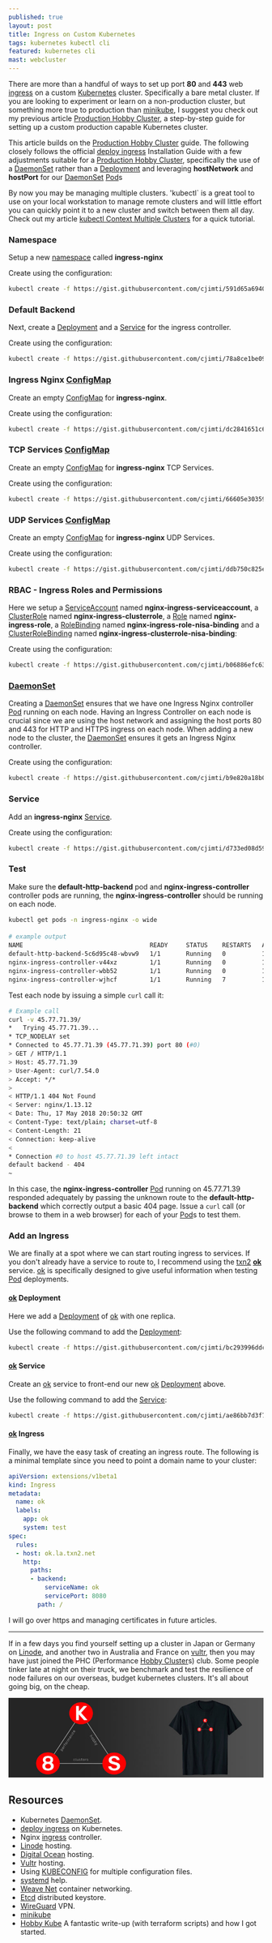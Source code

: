 ```yaml
---
published: true
layout: post
title: Ingress on Custom Kubernetes
tags: kubernetes kubectl cli
featured: kubernetes cli
mast: webcluster
---
```


There are more than a handful of ways to set up port **80** and **443** web [ingress] on a custom [Kubernetes] cluster. Specifically a bare metal cluster. If you are looking to experiment or learn on a non-production cluster, but something more true to production than [minikube], I suggest you check out my previous article [Production Hobby Cluster], a step-by-step guide for setting up a custom production capable Kubernetes cluster.

This article builds on the [Production Hobby Cluster] guide. The following closely follows the official [deploy ingress] Installation Guide with a few adjustments suitable for a [Production Hobby Cluster], specifically the use of a [DaemonSet] rather than a [Deployment] and leveraging **hostNetwork** and **hostPort** for our [DaemonSet] [Pod]s

By now you may be managing multiple clusters. 'kubectl` is a great tool to use on your local workstation to manage remote clusters and will little effort you can quickly point it to a new cluster and switch between them all day. Check out my article [kubectl Context Multiple Clusters](https://mk.imti.co/kubectl-remote-context/) for a quick tutorial.

### Namespace

Setup a new [namespace] called **ingress-nginx**

<script src="https://gist.github.com/cjimti/591d65a6940a87e7136bf0f51f438088.js"></script>

Create using the configuration:

```bash
kubectl create -f https://gist.githubusercontent.com/cjimti/591d65a6940a87e7136bf0f51f438088/raw/0c5db06855d285d8a8b5bac1bfa6c9ed64b00c3b/00-namespace.yml
```

### Default Backend

Next, create a [Deployment] and a [Service] for the ingress controller.

<script src="https://gist.github.com/cjimti/78a8ce1be09a9e874f6af54a6c8e4714.js"></script>

Create using the configuration:

```bash
kubectl create -f https://gist.githubusercontent.com/cjimti/78a8ce1be09a9e874f6af54a6c8e4714/raw/95b172435fbc2b4551daf375e19f569bd9cc3aec/01-default-backend.yml
```

### Ingress Nginx [ConfigMap]

Create an empty [ConfigMap] for **ingress-nginx**.

<script src="https://gist.github.com/cjimti/dc2841651c68a463b8990e6ce2ddb0c8.js"></script>

Create using the configuration:

```bash
kubectl create -f https://gist.githubusercontent.com/cjimti/dc2841651c68a463b8990e6ce2ddb0c8/raw/2d4af61ac416e7494dac37c2eaf8bb024a1306a2/02-empty-configmap.yml
```

### TCP Services [ConfigMap]

Create an empty [ConfigMap] for **ingress-nginx** TCP Services.

<script src="https://gist.github.com/cjimti/66605e303591b61e1baa347547336f2c.js"></script>

Create using the configuration:

```bash
kubectl create -f https://gist.githubusercontent.com/cjimti/66605e303591b61e1baa347547336f2c/raw/eb6d3a6d1c5d0a47e4105a21d73573cb8e844406/03-tcp-services-configmap.yaml
```

### UDP Services [ConfigMap]

Create an empty [ConfigMap] for **ingress-nginx** UDP Services.

<script src="https://gist.github.com/cjimti/ddb750c825e42ffd398da4590d4b61f7.js"></script>

Create using the configuration:

```bash
kubectl create -f https://gist.githubusercontent.com/cjimti/ddb750c825e42ffd398da4590d4b61f7/raw/88061f9096e11be3457967b3ad5be6c2a1dcf68e/04-udp-services-configmap.yaml
```

### RBAC - Ingress Roles and Permissions

Here we setup a [ServiceAccount] named **nginx-ingress-serviceaccount**, a [ClusterRole] named **nginx-ingress-clusterrole**, a [Role] named **nginx-ingress-role**, a [RoleBinding] named **nginx-ingress-role-nisa-binding** and a [ClusterRoleBinding] named
**nginx-ingress-clusterrole-nisa-binding**:

<script src="https://gist.github.com/cjimti/b06886efc6313192282224d7c84c2151.js"></script>

Create using the configuration:

```bash
kubectl create -f https://gist.githubusercontent.com/cjimti/b06886efc6313192282224d7c84c2151/raw/0c0c6501124c96d7229cafaeafe9f2a00db3fbea/05-rbac.yml
```

### [DaemonSet]

Creating a [DaemonSet] ensures that we have one Ingress Nginx controller [Pod] running on each node. Having an Ingress Controller on each node is crucial since we are using the host network and assigning the host ports 80 and 443 for HTTP and HTTPS ingress on each node. When adding a new node to the cluster, the [DaemonSet] ensures it gets an Ingress Nginx controller.

<script src="https://gist.github.com/cjimti/b9e820a18b06bd8a735b3b0676724826.js"></script>

Create using the configuration:

```bash
kubectl create -f https://gist.githubusercontent.com/cjimti/b9e820a18b06bd8a735b3b0676724826/raw/d4a0317cfe4ae4c4739d1d04e94c55b8d1426a98/06-ds.yaml
```

### Service

Add an **ingress-nginx** [Service].

<script src="https://gist.github.com/cjimti/d733ed08d59b3779233fb6edc175bb75.js"></script>

Create using the configuration:

```bash
kubectl create -f https://gist.githubusercontent.com/cjimti/d733ed08d59b3779233fb6edc175bb75/raw/a62765921f4fff395032d0e1f0a6db2cb773ab1c/07-service-nodeport.yaml
```

### Test

Make sure the **default-http-backend** pod and **nginx-ingress-controller** controller pods are running, the **nginx-ingress-controller** should be running on each node.

```bash
kubectl get pods -n ingress-nginx -o wide

# example output
NAME                                   READY     STATUS    RESTARTS   AGE       IP               NODE
default-http-backend-5c6d95c48-wbvw9   1/1       Running   0          1d        10.42.0.0        la2
nginx-ingress-controller-v44xz         1/1       Running   0          1d        45.77.71.39      la2
nginx-ingress-controller-wbb52         1/1       Running   0          1d        149.28.77.205    la3
nginx-ingress-controller-wjhcf         1/1       Running   7          1d        108.61.214.169   la1

```

Test each node by issuing a simple `curl` call it:

```bash
# Example call
curl -v 45.77.71.39/
*   Trying 45.77.71.39...
* TCP_NODELAY set
* Connected to 45.77.71.39 (45.77.71.39) port 80 (#0)
> GET / HTTP/1.1
> Host: 45.77.71.39
> User-Agent: curl/7.54.0
> Accept: */*
> 
< HTTP/1.1 404 Not Found
< Server: nginx/1.13.12
< Date: Thu, 17 May 2018 20:50:32 GMT
< Content-Type: text/plain; charset=utf-8
< Content-Length: 21
< Connection: keep-alive
< 
* Connection #0 to host 45.77.71.39 left intact
default backend - 404
~

```

In this case, the **nginx-ingress-controller** [Pod] running on 45.77.71.39 responded adequately by passing the unknown route to the **default-http-backend** which correctly output a basic 404 page. Issue a `curl` call (or browse to them in a web browser) for each of your [Pod]s to test them.

### Add an Ingress

We are finally at a spot where we can start routing ingress to services. If you don't already have a service to route to, I recommend using the [txn2] **[ok]** service. [ok] is specifically designed to give useful information when testing [Pod] deployments.

#### [ok] Deployment

Here we add a [Deployment] of [ok] with one replica.

<script src="https://gist.github.com/cjimti/bc293996ddcc3bf0cb9e5c3514ef1853.js"></script>

Use the following command to add the [Deployment]:

```bash
kubectl create -f https://gist.githubusercontent.com/cjimti/bc293996ddcc3bf0cb9e5c3514ef1853/raw/18a26df0df3d239b679446af8b7b55f29d2271ba/00-ok-deployment.yml
```

#### [ok] Service

Create an [ok] service to front-end our new [ok] [Deployment] above.

<script src="https://gist.github.com/cjimti/ae86bb7d3f777ac61e9ff9794ca52521.js"></script>

Use the following command to add the [Service]:

```bash
kubectl create -f https://gist.githubusercontent.com/cjimti/ae86bb7d3f777ac61e9ff9794ca52521/raw/b4f4bf26bf5526953bcc4e0c538887bfa7be1484/10-ok-service.yml
```

#### [ok] Ingress

Finally, we have the easy task of creating an ingress route. The following is a minimal template since you need to point a domain name to your cluster:

```yaml
apiVersion: extensions/v1beta1
kind: Ingress
metadata:
  name: ok
  labels:
    app: ok
    system: test
spec:
  rules:
  - host: ok.la.txn2.net
    http:
      paths:
      - backend:
          serviceName: ok
          servicePort: 8080
        path: /
```

I will go over https and managing certificates in future articles.

---

If in a few days you find yourself setting up a cluster in Japan or Germany on [Linode], and another two in Australia and France on [vultr], then you may have just joined the PHC (Performance [Hobby Cluster]s) club. Some people tinker late at night on their truck, we benchmark and test the resilience of node failures on our overseas, budget kubernetes clusters. It's all about going big, on the cheap.

[![k8s performance hobby clusters](https://github.com/cjimti/mk/raw/master/images/content/k8s-tshirt-banner.jpg)](https://amzn.to/2wzP4mg)



## Resources

- Kubernetes [DaemonSet].
- [deploy ingress] on Kubernetes.
- Nginx [ingress] controller.
- [Linode] hosting.
- [Digital Ocean] hosting.
- [Vultr] hosting.
- Using [KUBECONFIG] for multiple configuration files.
- [systemd] help.
- [Weave Net] container networking.
- [Etcd] distributed keystore.
- [WireGuard] VPN.
- [minikube]
- [Hobby Kube] A fantastic write-up (with terraform scripts) and how I got started.

[ok]: https://github.com/txn2/ok
[txn2]: https://txn2.com
[ServiceAccount]: https://kubernetes.io/docs/admin/service-accounts-admin/
[ClusterRole]: https://kubernetes.io/docs/admin/authorization/rbac/#role-and-clusterrole
[Role]: https://kubernetes.io/docs/admin/authorization/rbac/#role-and-clusterrole
[RoleBinding]: https://kubernetes.io/docs/admin/authorization/rbac/#rolebinding-and-clusterrolebinding
[ClusterRoleBinding]: https://kubernetes.io/docs/admin/authorization/rbac/#rolebinding-and-clusterrolebinding
[Service]: https://kubernetes.io/docs/concepts/services-networking/service/
[namespace]: https://kubernetes.io/docs/concepts/overview/working-with-objects/namespaces/
[ConfigMap]: https://kubernetes.io/docs/tasks/configure-pod-container/configure-pod-configmap/
[Pod]: https://kubernetes.io/docs/concepts/workloads/pods/pod/
[Deployment]: https://kubernetes.io/docs/concepts/workloads/controllers/deployment/
[minikube]: https://kubernetes.io/docs/getting-started-guides/minikube/
[Kubernetes]: https://kubernetes.io/
[DaemonSet]: https://kubernetes.io/docs/concepts/workloads/controllers/daemonset/
[Hobby Cluster]: https://mk.imti.co/hobby-cluster/
[Production Hobby Cluster]: https://mk.imti.co/hobby-cluster/
[deploy ingress]: https://github.com/kubernetes/ingress-nginx/blob/master/docs/deploy/index.md
[ingress]: https://github.com/kubernetes/ingress-nginx
[Linode]: https://www.linode.com/?r=848a6b0b21dc8edd33124f05ec8f99207ccddfde
[Digital Ocean]: https://m.do.co/c/97b733e7eba4
[vultr]: https://www.vultr.com/?ref=7418713
[KUBECONFIG]: https://kubernetes.io/docs/concepts/configuration/organize-cluster-access-kubeconfig/
[systemd]: https://wiki.ubuntu.com/systemd
[WireGuard]: https://www.wireguard.io/
[Weave Net]: https://www.weave.works/oss/net/
[Etcd]: https://coreos.com/etcd/docs/latest/getting-started-with-etcd.html
[Hobby Kube]: https://github.com/hobby-kube/guide